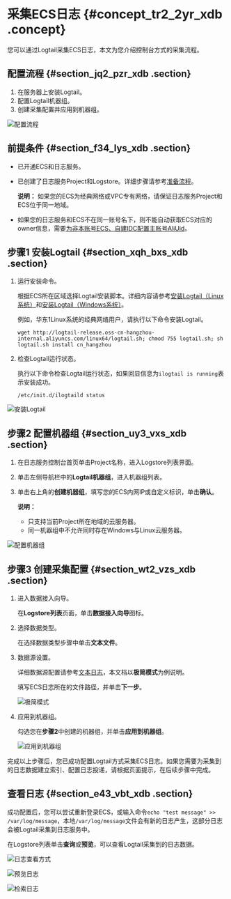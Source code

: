 # 采集ECS日志 {#concept_tr2_2yr_xdb .concept}

您可以通过Logtail采集ECS日志，本文为您介绍控制台方式的采集流程。

## 配置流程 {#section_jq2_pzr_xdb .section}

1.  在服务器上安装Logtail。
2.  配置Logtail机器组。
3.  创建采集配置并应用到机器组。

![](images/3871_zh-CN.png "配置流程")

## 前提条件 {#section_f34_lys_xdb .section}

-   已开通ECS和日志服务。
-   已创建了日志服务Project和Logstore。详细步骤请参考[准备流程](../../../../../intl.zh-CN/用户指南/准备工作/准备流程.md)。

    **说明：** 如果您的ECS为经典网络或VPC专有网络，请保证日志服务Project和ECS位于同一地域。

-   如果您的日志服务和ECS不在同一账号名下，则不能自动获取ECS对应的owner信息，需要[为非本账号ECS、自建IDC配置主账号AliUid](../../../../../intl.zh-CN/用户指南/Logtail采集/机器组/为非本账号ECS、自建IDC配置主账号AliUid.md)。

## 步骤1 安装Logtail {#section_xqh_bxs_xdb .section}

1.  运行安装命令。

    根据ECS所在区域选择Logtail安装脚本。详细内容请参考[安装Logtail（Linux系统）](../../../../../intl.zh-CN/用户指南/Logtail采集/安装/安装Logtail（Linux系统）.md)和[安装Logtail（Windows系统）](../../../../../intl.zh-CN/用户指南/Logtail采集/安装/安装Logtail（Windows系统）.md)。

    例如，华东1Linux系统的经典网络用户，请执行以下命令安装Logtail。

    ```
    wget http://logtail-release.oss-cn-hangzhou-internal.aliyuncs.com/linux64/logtail.sh; chmod 755 logtail.sh; sh logtail.sh install cn_hangzhou
    ```

2.  检查Logtail运行状态。

    执行以下命令检查Logtail运行状态，如果回显信息为`ilogtail is running`表示安装成功。

    ```
    /etc/init.d/ilogtaild status
    ```


![](images/3872_zh-CN.png "安装Logtail")

## 步骤2 配置机器组 {#section_uy3_vxs_xdb .section}

1.  在日志服务控制台首页单击Project名称，进入Logstore列表界面。
2.  单击左侧导航栏中的**Logtail机器组**，进入机器组列表。
3.  单击右上角的**创建机器组**，填写您的ECS内网IP或自定义标识，单击**确认**。

    **说明：** 

    -   只支持当前Project所在地域的云服务器。
    -   同一机器组中不允许同时存在Windows与Linux云服务器。

![](images/3874_zh-CN.png "配置机器组")

## 步骤3 创建采集配置 {#section_wt2_vzs_xdb .section}

1.  进入数据接入向导。

    在**Logstore列表**页面，单击**数据接入向导**图标。

2.  选择数据类型。

    在选择数据类型步骤中单击**文本文件**。

3.  数据源设置。

    详细数据源配置请参考[文本日志](../../../../../intl.zh-CN/用户指南/Logtail采集/文本日志/采集文本日志.md)，本文档以**极简模式**为例说明。

    填写ECS日志所在的文件路径，并单击**下一步**。

    ![](images/3873_zh-CN.png "极简模式")

4.  应用到机器组。

    勾选您在**步骤2**中创建的机器组，并单击**应用到机器组**。

    ![](images/3875_zh-CN.png "应用到机器组")


完成以上步骤后，您已成功配置Logtail方式采集ECS日志。如果您需要为采集到的日志数据建立索引、配置日志投递，请根据页面提示，在后续步骤中完成。

## 查看日志 {#section_e43_vbt_xdb .section}

成功配置后，您可以尝试重新登录ECS，或输入命令`echo "test message" >> /var/log/message`，本地`/var/log/message`文件会有新的日志产生，这部分日志会被Logtail采集到日志服务中。

在Logstore列表单击**查询**或**预览**，可以查看Logtail采集到的日志数据。

![](images/3876_zh-CN.png "日志查看方式")

![](images/3877_zh-CN.png "预览日志")

![](images/3878_zh-CN.png "检索日志")

